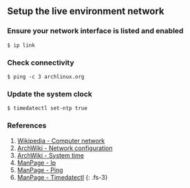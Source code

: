 ## Setup the live environment network

### Ensure your network interface is listed and enabled
```
$ ip link
```

### Check connectivity
```
$ ping -c 3 archlinux.org
```

### Update the system clock
```
$ timedatectl set-ntp true
```

### References

1. [Wikipedia - Computer network](https://en.wikipedia.org/wiki/Computer_network)
1. [ArchWiki - Network configuration](https://wiki.archlinux.org/index.php/Network_configuration)
1. [ArchWiki - System time](https://wiki.archlinux.org/index.php/System_time)
1. [ManPage - Ip](https://jlk.fjfi.cvut.cz/arch/manpages/man/core/man-pages/ip.7.en)
1. [ManPage - Ping](https://jlk.fjfi.cvut.cz/arch/manpages/man/core/iputils/ping.8.en)
1. [ManPage - Timedatectl](https://jlk.fjfi.cvut.cz/arch/manpages/man/core/systemd/timedatectl.1.en)
{: .fs-3}
